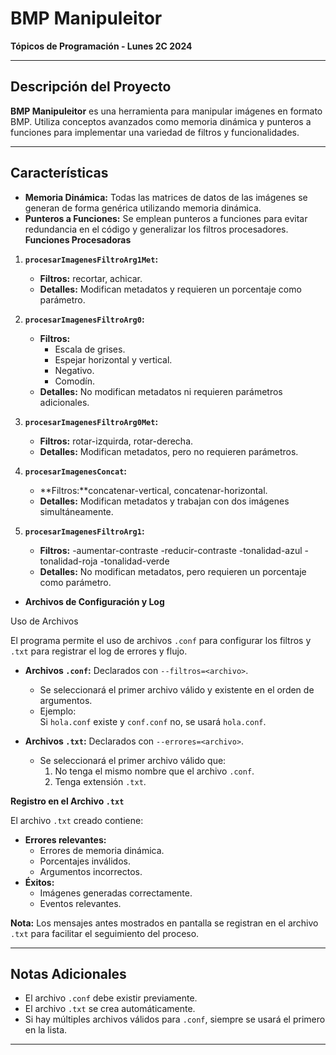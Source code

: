 # BMP Manipuleitor

**Tópicos de Programación - Lunes 2C 2024**

---

## Descripción del Proyecto

**BMP Manipuleitor** es una herramienta para manipular imágenes en formato BMP. Utiliza conceptos avanzados como memoria dinámica y punteros a funciones para implementar una variedad de filtros y funcionalidades. 

---

## Características

- **Memoria Dinámica:** Todas las matrices de datos de las imágenes se generan de forma genérica utilizando memoria dinámica.
- **Punteros a Funciones:** Se emplean punteros a funciones para evitar redundancia en el código y generalizar los filtros procesadores.
**Funciones Procesadoras**

1. **`procesarImagenesFiltroArg1Met`:**
   - **Filtros:** recortar, achicar.
   - **Detalles:** Modifican metadatos y requieren un porcentaje como parámetro.

2. **`procesarImagenesFiltroArg0`:**
   - **Filtros:**
     - Escala de grises.
     - Espejar horizontal y vertical.
     - Negativo.
     - Comodín.
   - **Detalles:** No modifican metadatos ni requieren parámetros adicionales.

3. **`procesarImagenesFiltroArg0Met`:**
   - **Filtros:** rotar-izquirda, rotar-derecha.
   - **Detalles:** Modifican metadatos, pero no requieren parámetros.

4. **`procesarImagenesConcat`:**
   - **Filtros:**concatenar-vertical, concatenar-horizontal.
   - **Detalles:** Modifican metadatos y trabajan con dos imágenes simultáneamente.

5. **`procesarImagenesFiltroArg1`:**
   - **Filtros:**
     -aumentar-contraste
     -reducir-contraste
     -tonalidad-azul
     -tonalidad-roja
     -tonalidad-verde
   - **Detalles:** No modifican metadatos, pero requieren un porcentaje como parámetro.

- **Archivos de Configuración y Log**

Uso de Archivos

El programa permite el uso de archivos `.conf` para configurar los filtros y `.txt` para registrar el log de errores y flujo.

- **Archivos `.conf`:** Declarados con `--filtros=<archivo>`.
  - Se seleccionará el primer archivo válido y existente en el orden de argumentos.
  - Ejemplo:  
    Si `hola.conf` existe y `conf.conf` no, se usará `hola.conf`.

- **Archivos `.txt`:** Declarados con `--errores=<archivo>`.
  - Se seleccionará el primer archivo válido que:
    1. No tenga el mismo nombre que el archivo `.conf`.
    2. Tenga extensión `.txt`.

**Registro en el Archivo `.txt`**

El archivo `.txt` creado contiene:
- **Errores relevantes:**
  - Errores de memoria dinámica.
  - Porcentajes inválidos.
  - Argumentos incorrectos.
- **Éxitos:**
  - Imágenes generadas correctamente.
  - Eventos relevantes.

**Nota:** Los mensajes antes mostrados en pantalla se registran en el archivo `.txt` para facilitar el seguimiento del proceso.

---

## Notas Adicionales

- El archivo `.conf` debe existir previamente.
- El archivo `.txt` se crea automáticamente.
- Si hay múltiples archivos válidos para `.conf`, siempre se usará el primero en la lista.

---

